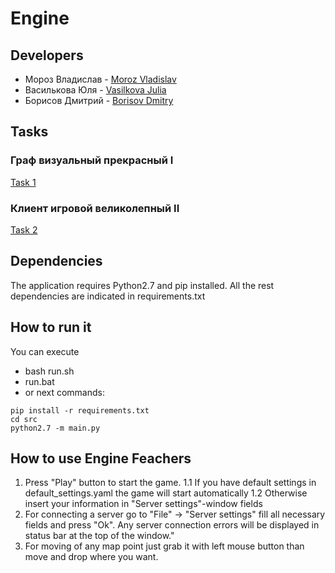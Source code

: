 # Engine

## Developers

+ Мороз Владислав - [Moroz Vladislav](https://github.com/MorozVladislav)
+ Василькова Юля - [Vasilkova Julia](https://github.com/JuliaVasilkova)
+ Борисов Дмитрий - [Borisov Dmitry](https://github.com/stalkerboray)

## Tasks

### Граф визуальный прекрасный I
[Task 1](tasks/task_1.md)

### Клиент игровой великолепный II
[Task 2](tasks/task_2.md)

## Dependencies
The application requires Python2.7 and pip installed. All the rest dependencies are indicated in requirements.txt

## How to run it
You can execute 
  - bash run.sh
  - run.bat
  - or next commands:
```
pip install -r requirements.txt
cd src
python2.7 -m main.py
```

## How to use Engine Feachers
1. Press "Play" button to start the game.
    1.1 If you have default settings in default_settings.yaml the game will start automatically
    1.2 Otherwise insert your information in "Server settings"-window fields
2. For connecting a server go to "File" -> "Server settings" fill all necessary fields and press "Ok". 
   Any server connection errors will be displayed in status bar at the top of the window."
3. For moving of any map point just grab it with left mouse button than move and drop where you want.
